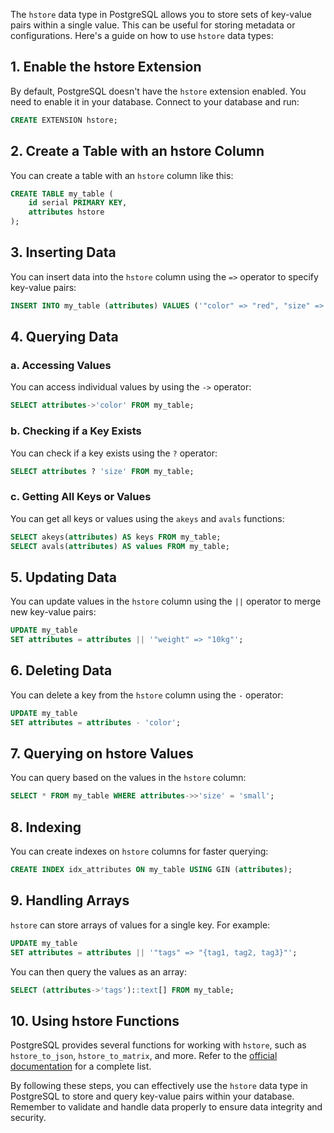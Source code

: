 The `hstore` data type in PostgreSQL allows you to store sets of key-value pairs within a single value. This can be useful for storing metadata or configurations. Here's a guide on how to use `hstore` data types:

## 1. **Enable the hstore Extension**

By default, PostgreSQL doesn't have the `hstore` extension enabled. You need to enable it in your database. Connect to your database and run:

```sql
CREATE EXTENSION hstore;
```

## 2. **Create a Table with an hstore Column**

You can create a table with an `hstore` column like this:

```sql
CREATE TABLE my_table (
    id serial PRIMARY KEY,
    attributes hstore
);
```

## 3. **Inserting Data**

You can insert data into the `hstore` column using the `=>` operator to specify key-value pairs:

```sql
INSERT INTO my_table (attributes) VALUES ('"color" => "red", "size" => "small"');
```

## 4. **Querying Data**

### a. **Accessing Values**

You can access individual values by using the `->` operator:

```sql
SELECT attributes->'color' FROM my_table;
```

### b. **Checking if a Key Exists**

You can check if a key exists using the `?` operator:

```sql
SELECT attributes ? 'size' FROM my_table;
```

### c. **Getting All Keys or Values**

You can get all keys or values using the `akeys` and `avals` functions:

```sql
SELECT akeys(attributes) AS keys FROM my_table;
SELECT avals(attributes) AS values FROM my_table;
```

## 5. **Updating Data**

You can update values in the `hstore` column using the `||` operator to merge new key-value pairs:

```sql
UPDATE my_table
SET attributes = attributes || '"weight" => "10kg"';
```

## 6. **Deleting Data**

You can delete a key from the `hstore` column using the `-` operator:

```sql
UPDATE my_table
SET attributes = attributes - 'color';
```

## 7. **Querying on hstore Values**

You can query based on the values in the `hstore` column:

```sql
SELECT * FROM my_table WHERE attributes->>'size' = 'small';
```

## 8. **Indexing**

You can create indexes on `hstore` columns for faster querying:

```sql
CREATE INDEX idx_attributes ON my_table USING GIN (attributes);
```

## 9. **Handling Arrays**

`hstore` can store arrays of values for a single key. For example:

```sql
UPDATE my_table
SET attributes = attributes || '"tags" => "{tag1, tag2, tag3}"';
```

You can then query the values as an array:

```sql
SELECT (attributes->'tags')::text[] FROM my_table;
```

## 10. **Using hstore Functions**

PostgreSQL provides several functions for working with `hstore`, such as `hstore_to_json`, `hstore_to_matrix`, and more. Refer to the [official documentation](https://www.postgresql.org/docs/current/hstore.html) for a complete list.

By following these steps, you can effectively use the `hstore` data type in PostgreSQL to store and query key-value pairs within your database. Remember to validate and handle data properly to ensure data integrity and security.
